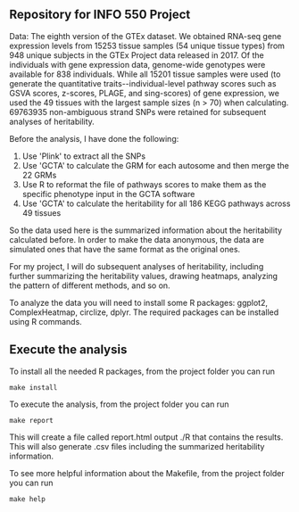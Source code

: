 ## Repository for INFO 550 Project

Data: The eighth version of the GTEx dataset. We obtained RNA-seq gene expression levels from 15253 tissue samples (54 unique tissue types) from 948 unique subjects in the GTEx Project data released in 2017. Of the individuals with gene expression data, genome-wide genotypes were available for 838 individuals. While all 15201 tissue samples were used (to generate the quantitative traits--individual-level pathway scores such as GSVA scores, z-scores, PLAGE, and sing-scores) of gene expression, we used the 49 tissues with the largest sample sizes (n > 70) when calculating. 69763935 non-ambiguous strand SNPs were retained for subsequent analyses of heritability. 

Before the analysis, I have done the following:
1. Use 'Plink' to extract all the SNPs
2. Use 'GCTA' to calculate the GRM for each autosome and then merge the 22 GRMs
3. Use R to reformat the file of pathways scores to make them as the specific phenotype input in the GCTA software
4. Use 'GCTA' to calculate the heritability for all 186 KEGG pathways across 49 tissues

So the data used here is the summarized information about the heritability calculated before. In order to make the data anonymous, the data are simulated ones that have the same format as the original ones. 

For my project, I will do subsequent analyses of heritability, including further summarizing the heritability values, drawing heatmaps, analyzing the pattern of different methods, and so on.

To analyze the data you will need to install some R packages: ggplot2, ComplexHeatmap, circlize, dplyr. The required packages can be installed using R commands.

## Execute the analysis

To install all the needed R packages, from the project folder you can run

```
make install
```

To execute the analysis, from the project folder you can run

```
make report
```

This will create a file called report.html output ./R that contains the results. This will also generate .csv files including the summarized heritability information.

To see more helpful information about the Makefile, from the project folder you can run

```
make help
```